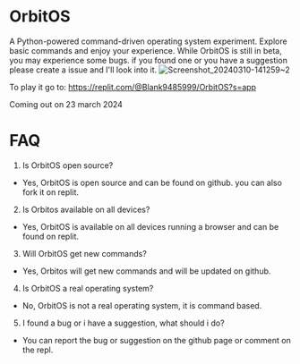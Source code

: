 
# OrbitOS

A Python-powered command-driven operating system experiment. Explore basic commands and enjoy your experience. 
While OrbitOS is still in beta, you may experience some bugs. if you found one or you have a suggestion please create a issue and I'll look into it. 
![Screenshot_20240310-141259~2](https://github.com/blank9485/OrbitOS/assets/137871802/41eac77d-9555-4b6e-b568-1ed0bcd025c0)



To play it go to: https://replit.com/@Blank9485999/OrbitOS?s=app

Coming out on 23 march 2024
# FAQ
1. Is OrbitOS open source?
- Yes, OrbitOS is open source and can be found on github. you can also fork it on replit.
2. Is Orbitos available on all devices?
- Yes, OrbitOS is available on all devices running a browser and can be found on replit. 
3. Will OrbitOS get new commands?
- Yes, Orbitos will get new commands and will be updated on github.
4. Is OrbitOS a real operating system? 
- No, OrbitOS is not a real operating system, it is command based.
5. I found a bug or i have a suggestion, what should i do?
- You can report the bug or suggestion on the github page or comment on the repl.
